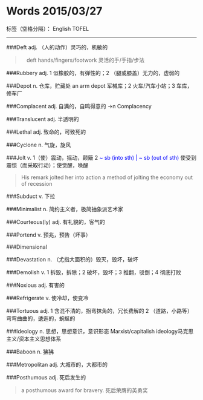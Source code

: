 # Words 2015/03/27

标签（空格分隔）： English TOFEL



---
###Deft
adj. （人的动作）灵巧的，机敏的
>　deft hands/fingers/footwork 灵活的手/手指/步法

###Rubbery
adj. 1 似橡胶的，有弹性的；2 （腿或膝盖）无力的，虚弱的

###Depot
n. 仓库，贮藏处 an arm depot 军械库；2 火车/汽车小站；3 车库，修车厂

###Complacent
adj. 自满的，自鸣得意的
->n Complacency

###Translucent
adj. 半透明的

###Lethal
adj. 致命的，可致死的

###Cyclone
n. 气旋，旋风

###Jolt
v. 1（使）震动，摇动，颠簸
2 <span style="color:blue">~ sb (into sth) | ~ sb (out of sth)</span> 使受到震惊（而采取行动）；使觉醒，唤醒
> His remark jolted her into action
> a method of jolting the economy out of recession

###Subduct
v. 下拉

###Minimalist
n. 简约主义者，极简抽象派艺术家

###Courteous(ly)
adj. 有礼貌的，客气的

###Portend
v. 预兆，预告（坏事）

###Dimensional

###Devastation
n. （尤指大面积的）毁灭，毁坏，破坏

###Demolish
v. 1 拆毁，拆除；2 破坏，毁坏；3 推翻，驳倒；4 彻底打败

###Noxious
adj. 有害的

###Refrigerate
v. 使冷却，使变冷

###Tortuous
adj. 1 含混不清的，拐弯抹角的，冗长费解的
2 （道路，小路等）弯弯曲曲的，逶迤的，蜿蜒的

###Ideology
n. 思想，思想意识，意识形态 Marxist/capitalish ideology马克思主义/资本主义思想体系

###Baboon
n. 狒狒

###Metropolitan
adj. 大城市的，大都市的

###Posthumous
adj. 死后发生的
> a posthumous award for bravery. 死后荣膺的英勇奖
